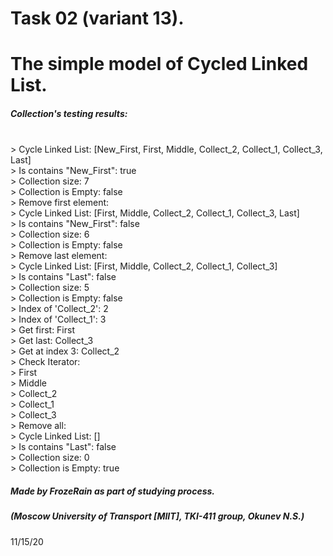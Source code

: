 # Task 02 (variant 13).

# The simple model of Cycled Linked List.
<h5> Collection's testing results:</h6>
<br />> Cycle Linked List: [New_First, First, Middle, Collect_2, Collect_1, Collect_3, Last] 
<br />> Is contains "New_First": true
<br />> Collection size: 7
<br />> Collection is Empty: false
<br />> Remove first element:
<br />> Cycle Linked List: [First, Middle, Collect_2, Collect_1, Collect_3, Last]
<br />> Is contains "New_First": false
<br />> Collection size: 6
<br />> Collection is Empty: false
<br />> Remove last element:
<br />> Cycle Linked List: [First, Middle, Collect_2, Collect_1, Collect_3]
<br />> Is contains "Last": false
<br />> Collection size: 5
<br />> Collection is Empty: false
<br />> Index of 'Collect_2': 2
<br />> Index of 'Collect_1': 3
<br />> Get first: First
<br />> Get last: Collect_3
<br />> Get at index 3: Collect_2
<br />> Check Iterator:
<br />>  First
<br />>  Middle
<br />>  Collect_2
<br />>  Collect_1
<br />>  Collect_3
<br />> Remove all:
<br />> Cycle Linked List: []
<br />> Is contains "Last": false
<br />> Collection size: 0
<br />> Collection is Empty: true
  

<h5><p> Made by FrozeRain as part of studying process.</h5>
<h5><p> (Moscow University of Transport [MIIT], TKI-411 group, Okunev N.S.)</h5>

11/15/20
